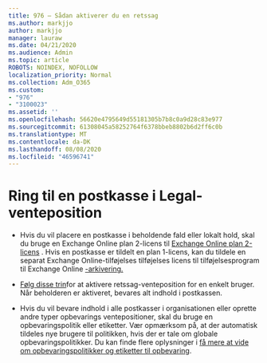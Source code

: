 ```yaml
---
title: 976 – Sådan aktiverer du en retssag
ms.author: markjjo
author: markjjo
manager: lauraw
ms.date: 04/21/2020
ms.audience: Admin
ms.topic: article
ROBOTS: NOINDEX, NOFOLLOW
localization_priority: Normal
ms.collection: Adm_O365
ms.custom:
- "976"
- "3100023"
ms.assetid: ''
ms.openlocfilehash: 56620e4795649d55181305b7b8c0a9d28c83e977
ms.sourcegitcommit: 61308045a58252764f6378bbeb8802b6d2ff6c0b
ms.translationtype: MT
ms.contentlocale: da-DK
ms.lasthandoff: 08/08/2020
ms.locfileid: "46596741"
---
```

# <a name="place-a-mailbox-on-legal-hold"></a>Ring til en postkasse i Legal-venteposition

- Hvis du vil placere en postkasse i beholdende fald eller lokalt hold, skal du bruge en Exchange Online plan 2-licens til [Exchange Online plan 2-licens](https://docs.microsoft.com/office365/servicedescriptions/office-365-platform-service-description/office-365-plan-options) . Hvis en postkasse er tildelt en plan 1-licens, kan du tildele en separat Exchange Online-tilføjelses tilføjelses licens til tilføjelsesprogram til Exchange Online [-arkivering.](https://docs.microsoft.com/office365/servicedescriptions/exchange-online-archiving-service-description)

- [Følg disse trin](https://docs.microsoft.com/microsoft-365/compliance/create-a-litigation-hold)for at aktivere retssag-venteposition for en enkelt bruger. Når beholderen er aktiveret, bevares alt indhold i postkassen.

- Hvis du vil bevare indhold i alle postkasser i organisationen eller oprette andre typer opbevarings ventepositioner, skal du bruge en opbevaringspolitik eller etiketter. Vær opmærksom på, at der automatisk tildeles nye brugere til politikken, hvis der er tale om globale opbevaringspolitikker. Du kan finde flere oplysninger i [få mere at vide om opbevaringspolitikker og etiketter til opbevaring](https://docs.microsoft.com/microsoft-365/compliance/retention-policies#applying-a-retention-policy-to-an-entire-organization-or-specific-locations). 
